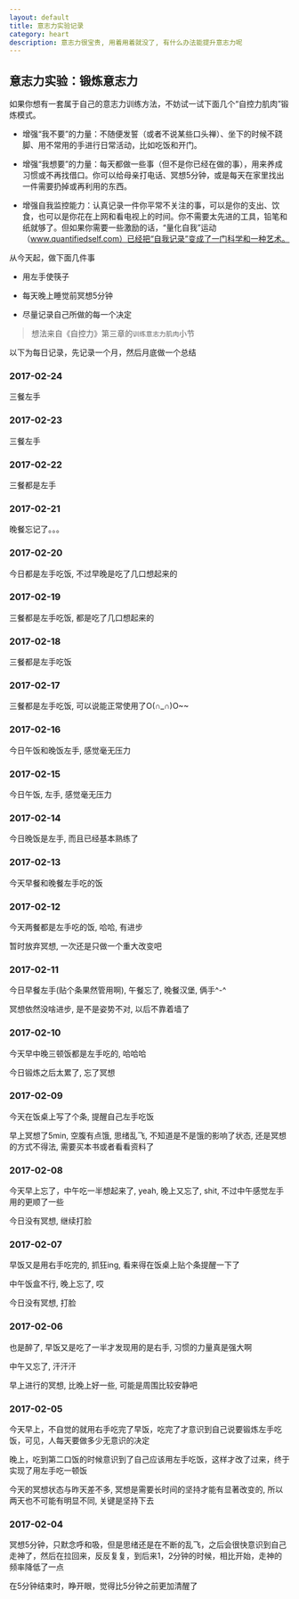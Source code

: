 ```yaml
---
layout: default
title: 意志力实验记录
category: heart
description: 意志力很宝贵, 用着用着就没了, 有什么办法能提升意志力呢
---
```


## 意志力实验：锻炼意志力

如果你想有一套属于自己的意志力训练方法，不妨试一试下面几个“自控力肌肉”锻炼模式。

* 增强“我不要”的力量：不随便发誓（或者不说某些口头禅）、坐下的时候不跷脚、用不常用的手进行日常活动，比如吃饭和开门。

* 增强“我想要”的力量：每天都做一些事（但不是你已经在做的事），用来养成习惯或不再找借口。你可以给母亲打电话、冥想5分钟，或是每天在家里找出一件需要扔掉或再利用的东西。

* 增强自我监控能力：认真记录一件你平常不关注的事，可以是你的支出、饮食，也可以是你花在上网和看电视上的时间。你不需要太先进的工具，铅笔和纸就够了。但如果你需要一些激励的话，“量化自我”运动（www.quantifiedself.com）已经把“自我记录”变成了一门科学和一种艺术。

从今天起，做下面几件事

* 用左手使筷子

* 每天晚上睡觉前冥想5分钟

* 尽量记录自己所做的每一个决定

> 想法来自《自控力》第三章的`训练意志力肌肉`小节

以下为每日记录，先记录一个月，然后月底做一个总结

### 2017-02-24

三餐左手

### 2017-02-23

三餐左手

### 2017-02-22

三餐都是左手

### 2017-02-21

晚餐忘记了。。。

### 2017-02-20

今日都是左手吃饭, 不过早晚是吃了几口想起来的

### 2017-02-19

三餐都是左手吃饭, 都是吃了几口想起来的

### 2017-02-18

三餐都是左手吃饭

### 2017-02-17

三餐都是左手吃饭, 可以说能正常使用了O(∩_∩)O~~

### 2017-02-16

今日午饭和晚饭左手, 感觉毫无压力

### 2017-02-15

今日午饭, 左手, 感觉毫无压力

### 2017-02-14

今日晚饭是左手, 而且已经基本熟练了

### 2017-02-13

今天早餐和晚餐左手吃的饭

### 2017-02-12

今天两餐都是左手吃的饭, 哈哈, 有进步

暂时放弃冥想, 一次还是只做一个重大改变吧

### 2017-02-11

今日早餐左手(贴个条果然管用啊), 午餐忘了, 晚餐汉堡, 俩手^-^

冥想依然没啥进步, 是不是姿势不对, 以后不靠着墙了

### 2017-02-10

今天早中晚三顿饭都是左手吃的, 哈哈哈

今日锻炼之后太累了, 忘了冥想

### 2017-02-09

今天在饭桌上写了个条, 提醒自己左手吃饭

早上冥想了5min, 空腹有点饿, 思绪乱飞, 不知道是不是饿的影响了状态, 还是冥想的方式不得法, 需要买本书或者看看资料了

### 2017-02-08

今天早上忘了，中午吃一半想起来了, yeah, 晚上又忘了, shit, 不过中午感觉左手用的更顺了一些

今日没有冥想, 继续打脸

### 2017-02-07

早饭又是用右手吃完的, 抓狂ing, 看来得在饭桌上贴个条提醒一下了

中午饭盒不行, 晚上忘了, 哎

今日没有冥想, 打脸

### 2017-02-06

也是醉了, 早饭又是吃了一半才发现用的是右手, 习惯的力量真是强大啊

中午又忘了, 汗汗汗

早上进行的冥想, 比晚上好一些, 可能是周围比较安静吧

### 2017-02-05

今天早上，不自觉的就用右手吃完了早饭，吃完了才意识到自己说要锻炼左手吃饭，可见，人每天要做多少无意识的决定

晚上，吃到第二口饭的时候意识到了自己应该用左手吃饭，这样才改了过来，终于实现了用左手吃一顿饭

今天的冥想状态与昨天差不多, 冥想是需要长时间的坚持才能有显著改变的, 所以两天也不可能有明显不同, 关键是坚持下去

### 2017-02-04

冥想5分钟，只默念呼和吸，但是思绪还是在不断的乱飞，之后会很快意识到自己走神了，然后在拉回来，反反复复，到后来1，2分钟的时候，相比开始，走神的频率降低了一点

在5分钟结束时，睁开眼，觉得比5分钟之前更加清醒了